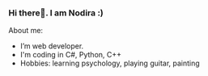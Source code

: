 ### Hi there👋. I am Nodira :)

About me:
-   I’m web developer.
-   I'm coding in C#, Python, C++
-   Hobbies: learning psychology, playing guitar, painting

